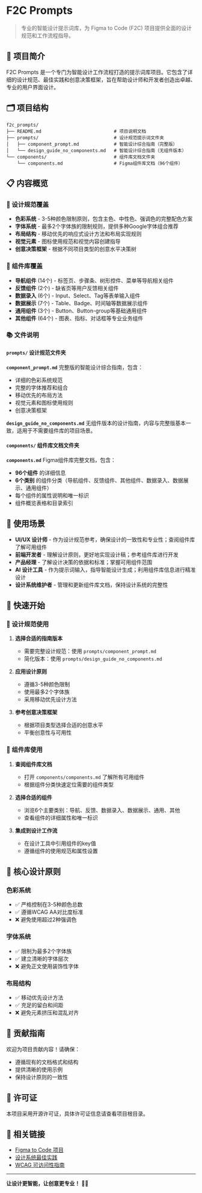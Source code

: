 # F2C Prompts

> 专业的智能设计提示词库，为 Figma to Code (F2C) 项目提供全面的设计规范和工作流程指导。

## 📖 项目简介

F2C Prompts 是一个专门为智能设计工作流程打造的提示词库项目。它包含了详细的设计规范、最佳实践和创意决策框架，旨在帮助设计师和开发者创造出卓越、专业的用户界面设计。

## 🗂️ 项目结构

```
f2c_prompts/
├── README.md                           # 项目说明文档
├── prompts/                            # 设计规范提示词文件夹
│   ├── component_prompt.md             # 智能设计综合指南（完整版）
│   └── design_guide_no_components.md   # 智能设计综合指南（无组件版本）
└── components/                         # 组件库文档文件夹
    └── components.md                   # Figma组件库文档（96个组件）
```

## 📋 内容概览

### 🎨 设计规范覆盖

- **色彩系统** - 3-5种颜色限制原则，包含主色、中性色、强调色的完整配色方案
- **字体系统** - 最多2个字体族的限制规则，提供多种Google字体组合推荐
- **布局结构** - 移动优先的响应式设计方法和布局实现规则
- **视觉元素** - 图标使用规范和视觉内容创建指导
- **创意决策框架** - 根据不同项目类型的创意水平决策树

### 🧩 组件库覆盖

- **导航组件** (14个) - 标签页、步骤条、树形控件、菜单等导航相关组件
- **反馈组件** (2个) - 缺省页等用户反馈相关组件
- **数据录入** (6个) - Input、Select、Tag等表单输入组件
- **数据展示** (7个) - Table、Badge、时间轴等数据展示组件
- **通用组件** (3个) - Button、Button-group等基础通用组件
- **其他组件** (64个) - 图表、指标、对话框等专业业务组件

### 📚 文件说明

#### `prompts/` 设计规范文件夹

**`component_prompt.md`**
完整版的智能设计综合指南，包含：
- 详细的色彩系统规范
- 完整的字体推荐和组合
- 移动优先的布局方法
- 视觉元素和图标使用规则
- 创意决策框架

**`design_guide_no_components.md`**
无组件版本的设计指南，内容与完整版基本一致，适用于不需要组件库的项目场景。

#### `components/` 组件库文档文件夹

**`components.md`**
Figma组件库完整文档，包含：
- **96个组件** 的详细信息
- **6个类别** 的组件分类（导航组件、反馈组件、其他组件、数据录入、数据展示、通用组件）
- 每个组件的属性说明和唯一标识
- 组件概览表格和目录索引

## 🎯 使用场景

- **UI/UX 设计师** - 作为设计规范参考，确保设计的一致性和专业性；查阅组件库了解可用组件
- **前端开发者** - 理解设计原则，更好地实现设计稿；参考组件库进行开发
- **产品经理** - 了解设计决策的依据和标准；掌握可用组件范围
- **AI 设计工具** - 作为提示词输入，指导智能设计生成；利用组件库信息进行精准设计
- **设计系统维护者** - 管理和更新组件库文档，保持设计系统的完整性

## 🚀 快速开始

### 📖 设计规范使用

1. **选择合适的指南版本**
   - 需要完整设计规范：使用 `prompts/component_prompt.md`
   - 简化版本：使用 `prompts/design_guide_no_components.md`

2. **应用设计原则**
   - 遵循3-5种颜色限制
   - 使用最多2个字体族
   - 采用移动优先设计方法

3. **参考创意决策框架**
   - 根据项目类型选择合适的创意水平
   - 平衡创意性与可用性

### 🧩 组件库使用

1. **查阅组件库文档**
   - 打开 `components/components.md` 了解所有可用组件
   - 根据组件分类快速定位需要的组件类型

2. **选择合适的组件**
   - 浏览6个主要类别：导航、反馈、数据录入、数据展示、通用、其他
   - 查看组件的详细属性和唯一标识

3. **集成到设计工作流**
   - 在设计工具中引用组件的key值
   - 遵循组件的使用规范和属性设置

## 🎨 核心设计原则

### 色彩系统
- ✅ 严格控制在3-5种颜色总数
- ✅ 遵循WCAG AA对比度标准
- ❌ 避免使用超过2种强调色

### 字体系统
- ✅ 限制为最多2个字体族
- ✅ 建立清晰的字体层次
- ❌ 避免正文使用装饰性字体

### 布局结构
- ✅ 移动优先设计方法
- ✅ 充足的留白和间距
- ❌ 避免元素挤压和混乱对齐

## 🤝 贡献指南

欢迎为项目贡献内容！请确保：
- 遵循现有的文档格式和结构
- 提供清晰的使用示例
- 保持设计原则的一致性

## 📄 许可证

本项目采用开源许可证，具体许可证信息请查看项目根目录。

## 🔗 相关链接

- [Figma to Code 项目](https://github.com/your-org/f2c)
- [设计系统最佳实践](https://designsystem.guide/)
- [WCAG 可访问性指南](https://www.w3.org/WAI/WCAG21/quickref/)

---

**让设计更智能，让创意更专业！** 🎨✨
